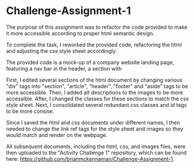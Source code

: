 # Challenge-Assignment-1

The purpose of this assignment was to refactor the code provided to make it more accessible according to proper html semantic design.

To complete the task, I reworked the provided code, refactoring the html and adjusting the css style sheet accordingly.

The provided code is a mock-up of a company website landing page, featuring a nav bar in the header, a section with 

First, I edited several sections of the html document by changing various "div" tags into "section", "article", "header", "footer" and "aside" tags to be more accessible. Then, I added alt descriptions to the images to be more accessible. After, I changed the classes for these sections to match the css style sheet. Next, I consolidated several redundant css classes and id tags to be more consise. 

Since I saved the html and css documents under different names, I then needed to change the link ref tags for the style sheet and images so they would match and render on the webpage.

All subsequent documents, including the html, css, and images files, were then uploaded to the "Activity Challenge 1" repository, which can be found here: https://github.com/brianmckennaman/Challenge-Assignment-1.
